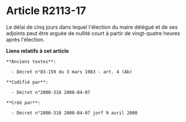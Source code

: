 # Article R2113-17

Le délai de cinq jours dans lequel l'élection du maire délégué et de ses adjoints peut être arguée de nullité court à partir
de vingt-quatre heures après l'élection.

**Liens relatifs à cet article**

	**Anciens textes**:

	  - Décret n°83-159 du 3 mars 1983 - art. 4 (Ab)

	**Codifié par**:

	  - Décret n°2000-318 2000-04-07

	**Créé par**:

	  - Décret n°2000-318 2000-04-07 jorf 9 avril 2000
